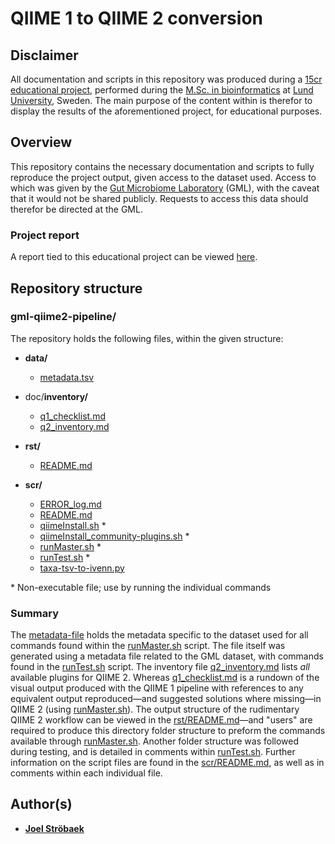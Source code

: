 # QIIME 1 to QIIME 2 conversion

## Disclaimer

All documentation and scripts in this repository was produced during a [15cr educational project](https://www.lunduniversity.lu.se/lubas/i-uoh-lu-BINP37), performed during the [M.Sc. in bioinformatics](https://www.lunduniversity.lu.se/lubas/i-uoh-lu-NABIF) at [Lund University](https://www.lunduniversity.lu.se/), Sweden. The main purpose of the content within is therefor to display the results of the aforementioned project, for educational purposes.

## Overview

This repository contains the necessary documentation and scripts to fully reproduce the project output, given access to the dataset used. Access to which was given by the [Gut Microbiome Laboratory](https://portal.research.lu.se/portal/en/projects/gut-micr\obiome-laboratory\(506d4dc7-f20e-4e33-8824-1ca3f1313925\).html) (GML), with the caveat that it would not be shared publicly. Requests to access this data should therefor be directed at the GML.

### Project report

A report tied to this educational project can be viewed [here](https://drive.google.com/file/d/1ZN1WvIm2idcYzcZh-lJD7vpEPywSVB4P/view?usp=sharing).

## Repository structure

### gml-qiime2-pipeline/

The repository holds the following files, within the given structure:

- __data/__
    - [metadata.tsv](./data/metadata.tsv)


- doc/__inventory/__
    - [q1_checklist.md](./doc/inventory/q1_checklist.md)
    - [q2_inventory.md](./doc/inventory/q2_inventory.md)


- __rst/__
    - [README.md](./rst/README.md)


- __scr/__
    - [ERROR_log.md](./scr/ERROR_log.md)
    - [README.md](./scr/README.md)
    - [qiimeInstall.sh](./scr/qiimeInstall.sh) *
    - [qiimeInstall_community-plugins.sh](./scr/qiimeInstall_community-plugins.sh) *
    - [runMaster.sh](./scr/runMaster.sh) *
    - [runTest.sh](./scr/runTest.sh) *
    - [taxa-tsv-to-ivenn.py](./scr/taxa-tsv-to-ivenn.py)

\* Non-executable file; use by running the individual commands

### Summary

The [metadata-file](./data/metadata.tsv) holds the metadata specific to the dataset used for all commands found within the [runMaster.sh](./scr/runMaster.sh) script. The file itself was generated using a metadata file related to the GML dataset, with commands found in the [runTest.sh](./scr/runTest.sh) script. The inventory file [q2_inventory.md](./doc/inventory/q2_inventory.md) lists _all_ available plugins for QIIME 2. Whereas [q1_checklist.md](./doc/inventory/q1_checklist.md) is a rundown of the visual output produced with the QIIME 1 pipeline with references to any equivalent output reproduced—and suggested solutions where missing—in QIIME 2 (using [runMaster.sh](./scr/runMaster.sh)). The output structure of the rudimentary QIIME 2 workflow can be viewed in the [rst/README.md](./scr/README.md)—and "users" are required to produce this directory folder structure to preform the commands available through [runMaster.sh](./scr/runMaster.sh). Another folder structure was followed during testing, and is detailed in comments within [runTest.sh](./scr/runTest.sh). Further information on the script files are found in the [scr/README.md](./scr/README.md), as well as in comments within each individual file.

## Author(s)

* [**Joel Ströbaek**](mailto:jo0348st-s@student.lu.se)
